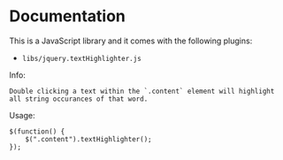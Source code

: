 Documentation
=============

This is a JavaScript library and it comes with the following plugins:

* `libs/jquery.textHighlighter.js`

Info:

	Double clicking a text within the `.content` element will highlight all string occurances of that word.

Usage:

	$(function() {
		$(".content").textHighlighter();
	});
